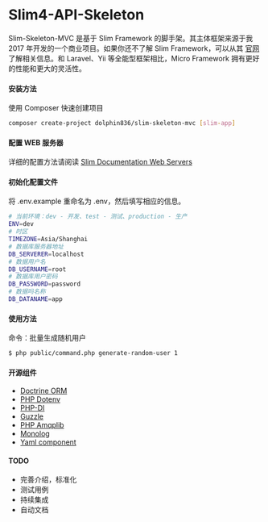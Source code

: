 # Slim4-API-Skeleton

Slim-Skeleton-MVC 是基于 Slim Framework 的脚手架。其主体框架来源于我 2017 年开发的一个商业项目。如果你还不了解 Slim Framework，可以从其 [官网](https://www.slimframework.com/) 了解相关信息。和 Laravel、Yii 等全能型框架相比，Micro Framework 拥有更好的性能和更大的灵活性。

#### 安装方法

使用 Composer 快速创建项目

```bash
composer create-project dolphin836/slim-skeleton-mvc [slim-app]
```

#### 配置 WEB 服务器

详细的配置方法请阅读 [Slim Documentation Web Servers](http://www.slimframework.com/docs/v4/start/web-servers.html)

#### 初始化配置文件

将 .env.example 重命名为 .env，然后填写相应的信息。

```bash
# 当前环境：dev - 开发、test - 测试、production - 生产
ENV=dev
# 时区
TIMEZONE=Asia/Shanghai
# 数据库服务器地址
DB_SERVERER=localhost
# 数据用户名
DB_USERNAME=root
# 数据库用户密码
DB_PASSWORD=password
# 数据吗名称
DB_DATANAME=app
```

#### 使用方法

命令：批量生成随机用户

```bash
$ php public/command.php generate-random-user 1
```

#### 开源组件

- [Doctrine ORM](https://www.doctrine-project.org)
- [PHP Dotenv](https://github.com/vlucas/phpdotenv)
- [PHP-DI](https://php-di.org/)
- [Guzzle](https://docs.guzzlephp.org/en/stable/index.html)
- [PHP Amqplib](https://github.com/php-amqplib/php-amqplib)
- [Monolog](https://github.com/Seldaek/monolog)
- [Yaml component](https://symfony.com/components/Yaml)

#### TODO

- 完善介绍，标准化
- 测试用例
- 持续集成
- 自动文档
